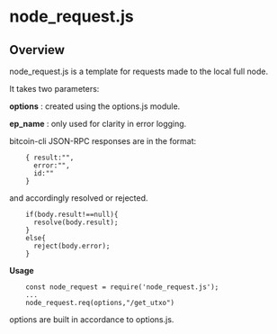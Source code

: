 # node_request.js

## Overview

node_request.js is a template for requests made to the local full node.

It takes two parameters:

**options** : created using the options.js module.

**ep_name** : only used for clarity in error logging.

bitcoin-cli JSON-RPC responses are in the format:

        { result:"",
          error:"",
          id:""
        }

and accordingly resolved or rejected.

        if(body.result!==null){
          resolve(body.result);
        }
        else{
          reject(body.error);
        }

**Usage**

        const node_request = require('node_request.js');
        ...
        node_request.req(options,"/get_utxo")


options are built in accordance to options.js.
